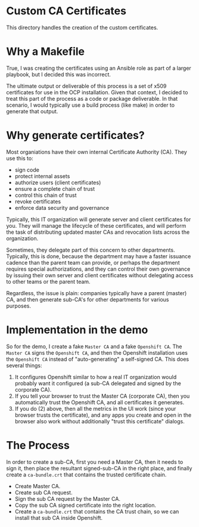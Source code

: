 # Custom CA Certificates
This directory handles the creation of the custom certificates.

# Why a Makefile
True, I was creating the certificates using an Ansible role as part of a larger
playbook, but I decided this was incorrect.

The ultimate output or deliverable of this process is a set of x509
certificates for use in the OCP installation. Given that context, I decided to
treat this part of the process as a code or package deliverable. In that
scenario, I would typically use a build process (like make) in order to
generate that output.

# Why generate certificates?

Most organiations have their own internal Certificate Authority (CA). They use this to:

* sign code
* protect internal assets
* authorize users (client certificates)
* ensure a complete chain of trust
* control this chain of trust
* revoke certificates
* enforce data security and governance

Typically, this IT organization will generate server and client certificates
for you. They will manage the lifecycle of these certificates, and will perform
the task of distributing updated master CAs and revocation lists across the
organization.

Sometimes, they delegate part of this concern to other departments. Typically,
this is done, because the department may have a faster issuance cadence than
the parent team can provide, or perhaps the department requires special
authorizations, and they can control their own governance by issuing their own
server and client certificates without delegating access to other teams or the
parent team.

Regardless, the issue is plain: companies typically have a parent (master) CA,
and then generate sub-CA's for other departments for various purposes. 

# Implementation in the demo

So for the demo, I create a fake `Master CA` and a fake `Openshift CA`. The
`Master CA` signs the `Openshift CA`, and then the Openshift installation uses
the `Openshift CA` instead of "auto-generating" a self-signed CA. This does
several things:

1. It configures Openshift similar to how a real IT organization would probably want it configured (a sub-CA delegated and signed by the corporate CA). 
2. If you tell your browser to trust the Master CA (corporate CA), then you automatically trust the Openshift CA, and all certificates it generates.
3. If you do (2) above, then all the metrics in the UI work (since your browser trusts the certificate), and any apps you create and open in the browser also work without additionally "trust this certificate" dialogs.

# The Process

In order to create a sub-CA, first you need a Master CA, then it needs to sign it, then place the resultant signed-sub-CA in the right place, and finally create a `ca-bundle.crt` that contains the trusted certificate chain.

* Create Master CA.
* Create sub CA request.
* Sign the sub CA request by the Master CA.
* Copy the sub CA signed certificate into the right location.
* Create a `ca-bundle.crt` that contains the CA trust chain, so we can install that sub CA inside Openshift.
